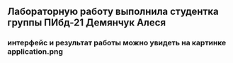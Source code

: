 ## Лабораторную работу выполнила студентка группы ПИбд-21 Демянчук Алеся
### интерфейс и результат работы можно увидеть на картинке application.png
